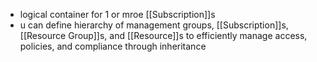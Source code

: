 - logical container for 1 or mroe [[Subscription]]s
- u can define hierarchy of management groups, [[Subscription]]s, [[Resource Group]]s, and [[Resource]]s to efficiently manage access, policies, and compliance through inheritance
